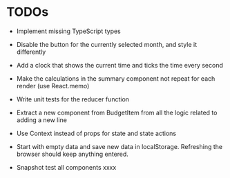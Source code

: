 # TODOs

- Implement missing TypeScript types
- Disable the button for the currently selected month, and style it differently
- Add a clock that shows the current time and ticks the time every second
- Make the calculations in the summary component not repeat for each render (use React.memo)

- Write unit tests for the reducer function

- Extract a new component from BudgetItem from all the logic related to adding a new line

- Use Context instead of props for state and state actions

- Start with empty data and save new data in localStorage. Refreshing the browser should keep anything entered.
- Snapshot test all components xxxx


